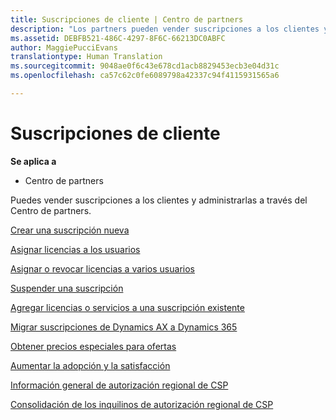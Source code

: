 ```yaml
---
title: Suscripciones de cliente | Centro de partners
description: "Los partners pueden vender suscripciones a los clientes y administrarlas a través del Centro de partners."
ms.assetid: DEBFB521-486C-4297-8F6C-66213DC0ABFC
author: MaggiePucciEvans
translationtype: Human Translation
ms.sourcegitcommit: 9048ae0f6c43e678cd1acb8829453ecb3e04d31c
ms.openlocfilehash: ca57c62c0fe6089798a42337c94f4115931565a6

---
```


# Suscripciones de cliente

**Se aplica a**

-  Centro de partners

Puedes vender suscripciones a los clientes y administrarlas a través del Centro de partners. 

[Crear una suscripción nueva](create-a-new-subscription.md)

[Asignar licencias a los usuarios](assign-licenses-to-users.md)

[Asignar o revocar licencias a varios usuarios](bulk-license-provisioning-for-multiple-users.md)

[Suspender una suscripción](suspend-a-subscription.md)

[Agregar licencias o servicios a una suscripción existente](add-licenses-or-services-to-an-existing-subscription.md)

[Migrar suscripciones de Dynamics AX a Dynamics 365](manual-subscription-migration.md)

[Obtener precios especiales para ofertas](get-special-pricing-for-offers.md)

[Aumentar la adopción y la satisfacción](increasing-adoption-and-satisfaction.md)

[Información general de autorización regional de CSP](regional-authorization-overview.md)

[Consolidación de los inquilinos de autorización regional de CSP](csp-regional-authorization-tenant-consolidation.md)

 

 






<!--HONumber=Jan17_HO2-->


